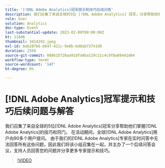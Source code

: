 ```yaml
---
title: '[!DNL Adobe Analytics]冠军提示和技巧后续问答'
description: 我们召集了来自全球的5位 [!DNL Adobe Analytics] 冠军，分享帮助他们掌握 [!DNL Adobe Analytics]. During the event, over 90 questions were asked by [!DNL Adobe Analytics] 全球用户的技巧和窍门。 由于我们的 [!DNL Adobe Analytics] 专家在实时问答中无法回答所有这些问题，因此我们将该小组召集在一起，并主办了一个后续问答会议，支持人员回答您的问题并分享更多专家提示和技巧。
role: User
solution: Analytics
doc-type: Event
last-substantial-update: 2023-02-09T00:00:00Z
kt: 11846
thumbnail: 3414192.jpeg
exl-id: 6eb287b6-b84f-421c-9e0b-bd8ab73741d9
duration: 2350
source-git-commit: 088615f28aa91dfd4ba119c11c4c9f8a89441d84
workflow-type: tm+mt
source-wordcount: '147'
ht-degree: 0%

---
```


# [!DNL Adobe Analytics]冠军提示和技巧后续问题与解答

我们召集了来自全球的5位[!DNL Adobe Analytics]冠军分享帮助他们掌握[!DNL Adobe Analytics]的技巧和窍门。 在活动期间，全球[!DNL Adobe Analytics]用户向90多个用户提问。 由于我们的[!DNL Adobe Analytics]专家在实时问答中无法回答所有这些问题，因此我们将该小组召集在一起，并主办了一个后续问答会议，支持人员回答您的问题并分享更多专家提示和技巧。

>[!VIDEO](https://video.tv.adobe.com/v/3414192/?quality=12&learn=on)
